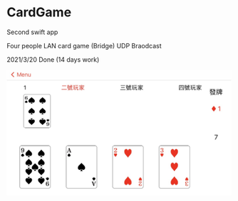 # CardGame

Second swift app 

Four people LAN card game (Bridge) UDP Braodcast

2021/3/20 Done (14 days work)

![image](https://github.com/77ogc/CardGame/blob/master/S__23117845.jpg)
